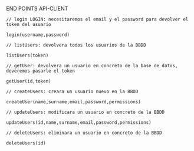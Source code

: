 END POINTS API-CLIENT
    
    // login LOGIN: necesitaremos el email y el password para devolver el token del usuario

    login(username,password)

    // listUsers: devolvera todos los usuarios de la BBDD

    listUsers(token)

    // getUser: devolvera un usuario en concreto de la base de datos, deveremos pasarle el token

    getUser(id,token)

    // createUsers: creara un usuario nuevo en la BBDD

    createUser(name,surname,email,password,permissions)

    // updateUsers: modificara un usuario en concreto de la BBDD

    updateUsers(id,name,surname,email,password,permissions)

    // deleteUsers: eliminara un usuario en concreto de la BBDD
    
    deleteUsers(id)


